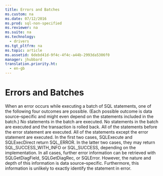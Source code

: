 ```yaml
---
title: Errors and Batches
ms.custom: na
ms.date: 07/12/2016
ms.prod: sql-non-specified
ms.reviewer: na
ms.suite: na
ms.technology: 
  - drivers
ms.tgt_pltfrm: na
ms.topic: article
ms.assetid: 6debd41d-9f4c-4f4c-a44b-2993da5306f0
manager: jhubbard
translation.priority.ht: 
  - en-gb
---
```

# Errors and Batches
<?xml version="1.0" encoding="utf-8"?>
<developerConceptualDocument xmlns="http://ddue.schemas.microsoft.com/authoring/2003/5" xmlns:xlink="http://www.w3.org/1999/xlink" xmlns:xsi="http://www.w3.org/2001/XMLSchema-instance" xsi:schemaLocation="http://ddue.schemas.microsoft.com/authoring/2003/5 http://dduestorage.blob.core.windows.net/ddueschema/developer.xsd">
  <introduction>
    <para>When an error occurs while executing a batch of SQL statements, one of the following four outcomes are possible. (Each possible outcome is data source–specific and might even depend on the statements included in the batch.)  </para>
    <list class="bullet">
      <listItem>
        <para>No statements in the batch are executed.</para>
      </listItem>
      <listItem>
        <para>No statements in the batch are executed and the transaction is rolled back.</para>
      </listItem>
      <listItem>
        <para>All of the statements before the error statement are executed.</para>
      </listItem>
      <listItem>
        <para>All of the statements except the error statement are executed.</para>
      </listItem>
    </list>
    <para>In the first two cases, <legacyBold>SQLExecute</legacyBold> and <legacyBold>SQLExecDirect</legacyBold> return SQL_ERROR. In the latter two cases, they may return SQL_SUCCESS_WITH_INFO or SQL_SUCCESS, depending on the implementation. In all cases, further error information can be retrieved with <legacyBold>SQLGetDiagField</legacyBold>, <legacyBold>SQLGetDiagRec</legacyBold>, or <legacyBold>SQLError</legacyBold>. However, the nature and depth of this information is data source–specific. Furthermore, this information is unlikely to exactly identify the statement in error.</para>
  </introduction>
  <relatedTopics />
</developerConceptualDocument>